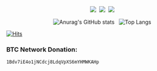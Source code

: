 <div align=center>
<img src="https://img.shields.io/badge/Python-0098FF?style=flat-square&logo=python&logoColor=white"/></a>&nbsp;
<img src="https://img.shields.io/badge/Node.js-99CC00?style=flat-square&logo=node.js&logoColor=white"/></a>&nbsp;
<img src="https://img.shields.io/badge/Golang-0098FF?style=flat-square&logo=go&logoColor=white"/></a>
</div>

<div align=center>

 ![Anurag's GitHub stats](https://github-readme-stats.vercel.app/api?username=R0b327&show_icons=true&theme=vue)&nbsp;&nbsp;
 ![Top Langs](https://github-readme-stats.vercel.app/api/top-langs/?username=R0b327&layout=compact&theme=vue)</div>
[![Hits](https://hits.seeyoufarm.com/api/count/incr/badge.svg?url=https://github.com/R0b327hit-counter&count_bg=%230BD4FF&title_bg=%23525050&icon=github.svg&icon_color=%23000000&title=Views&edge_flat=true)](https://hits.seeyoufarm.com)

### BTC Network Donation:
```1Bdv7iE4o1jNCdcj8LdqVpXS6mYHMWKAHp```
